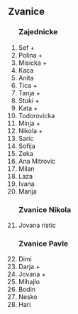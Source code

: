 
## Zvanice



<ol>

### Zajednicke

<li>Sef +</li>
<li>Polina +</li>
<li>Misicka +</li>
<li>Kaca</li>
<li>Anita</li>
<li>Tica +</li>
<li>Tanja +</li>
<li>Stuki +</li>
<li>Kata +</li>
<li>Todorovicka</li>
<li>Minja +</li>
<li>Nikola +</li>
<li>Saric</li>
<li>Sofija</li>
<li>Zeka</li>
<li>Ana Mitrovic</li>
<li>Milan</li>
<li>Laza</li>
<li>Ivana</li>
<li>Marija</li>

### Zvanice Nikola

<li>Jovana ristic</li>

### Zvanice Pavle

<li>Dimi</li>
<li>Darja +</li>
<li>Jovana +</li>
<li>Mihajlo</li>
<li>Bodin</li>
<li>Nesko</li>
<li>Hari</li>

</ol>
